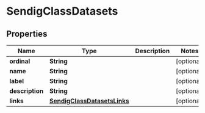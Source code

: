 

# SendigClassDatasets

## Properties

Name | Type | Description | Notes
------------ | ------------- | ------------- | -------------
**ordinal** | **String** |  |  [optional]
**name** | **String** |  |  [optional]
**label** | **String** |  |  [optional]
**description** | **String** |  |  [optional]
**links** | [**SendigClassDatasetsLinks**](SendigClassDatasetsLinks.md) |  |  [optional]




